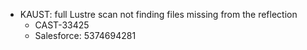 - KAUST: full Lustre scan not finding files missing from the reflection
  - CAST-33425
  - Salesforce: 5374694281
